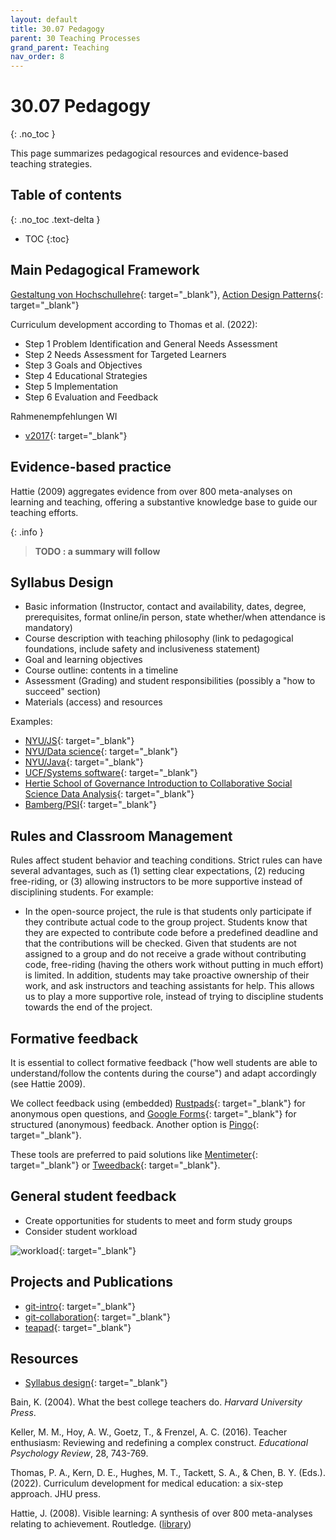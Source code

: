 ```yaml
---
layout: default
title: 30.07 Pedagogy
parent: 30 Teaching Processes
grand_parent: Teaching
nav_order: 8
---
```


# 30.07 Pedagogy
{: .no_toc }

This page summarizes pedagogical resources and evidence-based teaching strategies.

## Table of contents
{: .no_toc .text-delta }

- TOC
{:toc}

## Main Pedagogical Framework

[Gestaltung von Hochschullehre](https://www.hul.uni-hamburg.de/selbstlernmaterialien.html#lehrpfad){: target="_blank"}, [Action Design Patterns](https://www.hul.uni-hamburg.de/selbstlernmaterialien/action-design-pattern.html){: target="_blank"}

Curriculum development according to Thomas et al. (2022):

- Step 1 Problem Identification and General Needs Assessment 
- Step 2 Needs Assessment for Targeted Learners 
- Step 3 Goals and Objectives
- Step 4 Educational Strategies 
- Step 5 Implementation
- Step 6 Evaluation and Feedback 

Rahmenempfehlungen WI

- [v2017](https://gi.de/fileadmin/GI/Hauptseite/Aktuelles/Meldungen/2017/Empfehlung-Wirtschaftsinformatik2017.pdf){: target="_blank"}

## Evidence-based practice

Hattie (2009) aggregates evidence from over 800 meta-analyses on learning and teaching, offering a substantive knowledge base to guide our teaching efforts.

{: .info }
> **TODO : a summary will follow**

## Syllabus Design

- Basic information (Instructor, contact and availability, dates, degree, prerequisites, format online/in person, state whether/when attendance is mandatory)
- Course description with teaching philosophy (link to pedagogical foundations, include safety and inclusiveness statement)
- Goal and learning objectives
- Course outline: contents in a timeline
- Assessment (Grading) and student responsibilities (possibly a "how to succeed" section)
- Materials (access) and resources

Examples:

- [NYU/JS](https://github.com/advanced-js/syllabus){: target="_blank"}
- [NYU/Data science](https://github.com/data-science-in-ed/Syllabus){: target="_blank"}
- [NYU/Java](https://github.com/NYU-CS9053/Syllabus){: target="_blank"}
- [UCF/Systems software](https://github.com/cop3402spring19/syllabus){: target="_blank"}
- [Hertie School of Governance Introduction to Collaborative Social Science Data Analysis](https://github.com/HertieDataScience/SyllabusAndLectures){: target="_blank"}
- [Bamberg/PSI](https://www.uni-bamberg.de/fileadmin/psi/www.psi/teaching/docs/introsp-syllabus-2021.html){: target="_blank"}

## Rules and Classroom Management

Rules affect student behavior and teaching conditions. Strict rules can have several advantages, such as (1) setting clear expectations, (2) reducing free-riding, or (3) allowing instructors to be more supportive instead of disciplining students. For example:

- In the open-source project, the rule is that students only participate if they contribute actual code to the group project. Students know that they are expected to contribute code before a predefined deadline and that the contributions will be checked.
  Given that students are not assigned to a group and do not receive a grade without contributing code, free-riding (having the others work without putting in much effort) is limited.
  In addition, students may take proactive ownership of their work, and ask instructors and teaching assistants for help. This allows us to play a more supportive role, instead of trying to discipline students towards the end of the project.

<!-- it is easier to control risks proactively instead of trying to fix them reactively -->

## Formative feedback

It is essential to collect formative feedback ("how well students are able to understand/follow the contents during the course") and adapt accordingly (see Hattie 2009).

We collect feedback using (embedded) [Rustpads](https://rustpad.io/){: target="_blank"} for anonymous open questions, and [Google Forms](https://docs.google.com/forms){: target="_blank"} for structured (anonymous) feedback. Another option is [Pingo](https://pingo.coactum.de/){: target="_blank"}.

These tools are preferred to paid solutions like [Mentimeter](https://www.mentimeter.com/){: target="_blank"} or [Tweedback](https://tweedback.de/){: target="_blank"}.

## General student feedback

- Create opportunities for students to meet and form study groups
- Consider student workload

![workload](https://raw.githubusercontent.com/digital-work-lab/handbook/main/assets/images/workload_2024.png){: target="_blank"}

## Projects and Publications

- [git-intro](https://github.com/digital-work-lab/git-intro){: target="_blank"}
- [git-collaboration](https://github.com/digital-work-lab/git-collaboration){: target="_blank"}
- [teapad](https://github.com/digital-work-lab/teapad){: target="_blank"}

## Resources

- [Syllabus design](https://bokcenter.harvard.edu/syllabus-design){: target="_blank"}

<div class="references">
    <p>Bain, K. (2004). What the best college teachers do. <em>Harvard University Press</em>.</p>
    <p>Keller, M. M., Hoy, A. W., Goetz, T., & Frenzel, A. C. (2016). Teacher enthusiasm: Reviewing and redefining a complex construct. <em>Educational Psychology Review</em>, 28, 743-769.</p>
    <p>Thomas, P. A., Kern, D. E., Hughes, M. T., Tackett, S. A., & Chen, B. Y. (Eds.). (2022). Curriculum development for medical education: a six-step approach. JHU press.</p>
    <p>Hattie, J. (2008). Visible learning: A synthesis of over 800 meta-analyses relating to achievement. Routledge. (<a href="https://digital-work-lab.github.io/handbook/docs/10-lab/18_resources/18.01.library.html">library</a>)</p>
</div>
